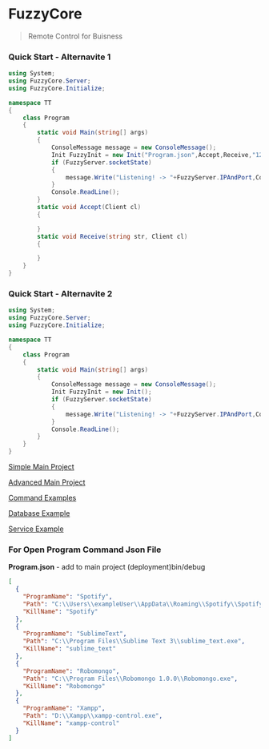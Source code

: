 # FuzzyCore
>Remote Control for Buisness

### Quick Start - Alternavite 1
```c#
using System;
using FuzzyCore.Server;
using FuzzyCore.Initialize;

namespace TT
{
    class Program
    {
        static void Main(string[] args)
        {
            ConsoleMessage message = new ConsoleMessage();
            Init FuzzyInit = new Init("Program.json",Accept,Receive,"127.0.0.1","111");
            if (FuzzyServer.socketState)
            {
                message.Write("Listening! -> "+FuzzyServer.IPAndPort,ConsoleMessage.MessageType.BACKPROCESS);
            }
            Console.ReadLine();
        }
        static void Accept(Client cl)
        {

        }
        static void Receive(string str, Client cl)
        {

        }
    }
}
```

### Quick Start - Alternavite 2
```c#
using System;
using FuzzyCore.Server;
using FuzzyCore.Initialize;

namespace TT
{
    class Program
    {
        static void Main(string[] args)
        {
            ConsoleMessage message = new ConsoleMessage();
            Init FuzzyInit = new Init();
            if (FuzzyServer.socketState)
            {
                message.Write("Listening! -> "+FuzzyServer.IPAndPort,ConsoleMessage.MessageType.BACKPROCESS);
            }
            Console.ReadLine();
        }
    }
}
```

[Simple Main Project](https://github.com/muhammedikinci/FuzzyCore/wiki/Main-Project-Simple)

[Advanced Main Project](https://github.com/muhammedikinci/FuzzyCore/wiki/Main-Project-Advanced)

[Command Examples](https://github.com/muhammedikinci/FuzzyCore/wiki/Command-Examples)

[Database Example](https://github.com/muhammedikinci/FuzzyCore/wiki/Database-Example)

[Service Example](https://github.com/muhammedikinci/FuzzyCore/wiki/Service-Examples)


<h3>For Open Program Command Json File</h3>

<b>Program.json</b> <span> - add to main project (deployment)bin/debug</span>
```json
﻿[
  {
    "ProgramName": "Spotify",
    "Path": "C:\\Users\\exampleUser\\AppData\\Roaming\\Spotify\\Spotify.exe",
    "KillName": "Spotify"
  },
  {
    "ProgramName": "SublimeText",
    "Path": "C:\\Program Files\\Sublime Text 3\\sublime_text.exe",
    "KillName": "sublime_text"
  },
  {
    "ProgramName": "Robomongo",
    "Path": "C:\\Program Files\\Robomongo 1.0.0\\Robomongo.exe",
    "KillName": "Robomongo"
  },
  {
    "ProgramName": "Xampp",
    "Path": "D:\\Xampp\\xampp-control.exe",
    "KillName": "xampp-control"
  }
]
```
